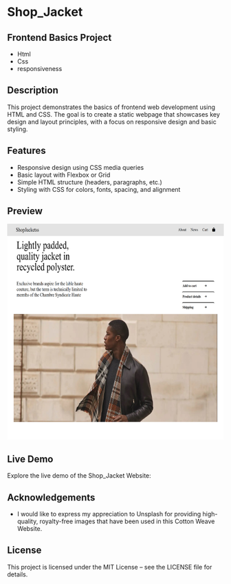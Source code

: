 # Shop_Jacket
## Frontend Basics Project
- Html
- Css
- responsiveness

## Description
This project demonstrates the basics of frontend web development using HTML and CSS. The goal is to create a static webpage that showcases key design and layout principles, with a focus on responsive design and basic styling.

## Features
- Responsive design using CSS media queries
- Basic layout with Flexbox or Grid
- Simple HTML structure (headers, paragraphs, etc.)
- Styling with CSS for colors, fonts, spacing, and alignment

##  Preview
<img src="https://github.com/Deepakchamola/Shop_Jacket/blob/b91923933f6b697c90afd8d5c26650af2c2b39db/Shop_Jacket.png" width="800" height="500" />

## Live Demo
Explore the live demo of the Shop_Jacket Website:

## Acknowledgements
- I would like to express my appreciation to Unsplash for providing high-quality, royalty-free images that have been used in this Cotton Weave Website.

## License
This project is licensed under the MIT License – see the LICENSE file for details.
